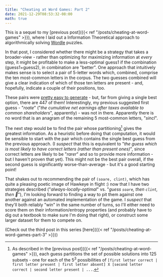 ```yaml
---
title: "Cheating at Word Games: Part 2"
date: 2021-12-29T08:53:32-08:00
math: true
---
```

This is a sequel to my [previous post]({{< ref "/posts/cheating-at-word-games" >}}), where I laid out a Information Theoretical approach to algorithmically solving [Wordle](https://www.powerlanguage.co.uk/wordle/) puzzles.
<!--more-->
In that post, I considered whether there might be a strategy that takes a broader-view - rather than optimizing for maximizing information at _every_ step, it might be profitable to make a less-optimal guess1 if the combination (guess1+guess2), in combination are "better". One approach that intuitively makes sense is to select a pair of 5-letter words which, combined, comprise the ten most-common letters in the corpus. The two guesses combined will give a clear indication of which of those ten letters are present - and, hopefully, indicate a couple of their positions, too.

These pairs were [pretty easy to generate](https://github.com/scubbo/wordle-solver/blob/2d9279f8570154269ade68d56c0eeade74b24f1b/naive_solve_starter.py) - but, far from giving a single best option, there are 447 of them! Interestingly, my previous suggested first guess - "_roate_" ("_the cumulative net earnings after taxes available to common shareholders_", apparently) - was not in there. Apparently there is no word that is an anagram of the remaining 5 most-common letters, "_sincl_".

The next step would be to find the pair whose partitioning[^1] gives the greatest information. As a heuristic before doing that computation, it would be sensible to start with the pair which contains the single best guess from the previous approach. (I _suspect_ that this is equivalent to "_the guess which is most likely to have correct letters (rather than present ones)_", since correct letters are likely to be "_rarer_" and so to provide more information - but I haven't proven that yet). This might not be the best pair overall, if the second guess is significantly worse-than-average - but it's a good starting point!

That shakes out to recommending the pair of `(soare, clint)`, which has quite a pleasing poetic image of Hawkeye in flight :) now that I have two strategies described ("_always-locally-optimal_" vs. "_guess `soare`, then `clint`, then 🤷_"), I'm looking forward to finding a way to pit them against one another against an automated implementation of the game. I _suspect_ that they'll both reliably "win" in the same number of turns, so I'll either need to score them on their information/entropy properties (and probably have to dig out a textbook to make sure I'm doing that right), or construct some larger dataset for them to compete on.

(Check out the third post in this series [here]({{< ref "/posts/cheating-at-word-games-part-3" >}}))

[^1]: As described in the [previous post]({{< ref "/posts/cheating-at-word-games" >}}), each guess partitions the set of possible solutions into 125 subsets - one for each of the $5^3$ possibilities of `[first letter correct | first letter present | first letter absent] X [second letter correct | second letter present | ...`.
